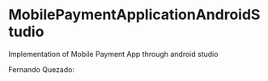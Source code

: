 # MobilePaymentApplicationAndroidStudio
Implementation of Mobile Payment App through android studio

Fernando Quezado:


